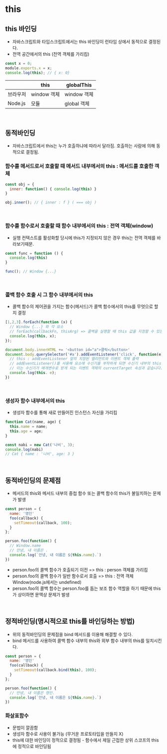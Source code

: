 # this

## this 바인딩
- 자바스크립트와 타입스크립트에서는 this 바인딩이 런타임 상에서 동적으로 결정된다.
- 전역 공간에서의 this (전역 객체를 가리킴)

```javascript
const x = 0;
module.exports.x = x;
console.log(this); // { x: 0} 
```
  
||this|globalThis|
|---|---|---|
|브라우저|window 객체|window 객체|
|Node.js|모듈|global 객체|

<br/>

## 동적바인딩
- 자바스크립트에서 this는 누가 호출하냐에 따라서 달라짐. 호출하는 사람에 의해 동적으로 결정됨.
### 함수를 메서드로서 호출할 때 메서드 내부에서의 this : 메서드를 호출한 객체
```javascript
const obj = {
  inner: function() { console.log(this) }
}

obj.inner(); // { inner : f } ( === obj )
```

<br />

### 함수를 함수로서 호출할 때 함수 내부에서의 this : 전역 객체(window)
- 실행 컨텍스트를 활성화할 당시에 this가 지정되지 않은 경우 this는 전역 객체를 바라보기때문.
```javascript
const func = function () {
  console.log(this)
}

func(); // Window {...}
```

<br />

### 콜백 함수 호출 시 그 함수 내부에서의 this
- 콜백 함수의 제어권을 가지는 함수(메서드)가 콜백 함수에서의 this를 무엇으로 할지 결정
```javascript
[1,2,3].forEach(function (x) {  
  // Window {...} 와 각 요소
  // forEach(callbackFn, thisArg) => 콜백을 실행할 때 this 값을 지정할 수 있는데 지정하지 않았기때문에
  console.log(this, x); 
});

document.body.innerHTML += '<button id="a">클릭</button>'
document.body.querySelector('#a').addEventListener('click', function(e) {
  // this : addEventListener 앞의 지정된 엘리먼트와 이벤트 객체 출력
  // addEventListener()를 사용해 요소에 수신기를 부착하게 되면 수신기 내부의 this 값은 대상 요소를 가리키게 되며,
  // 이는 수신기가 매개변수로 받게 되는 이벤트 객체의 currentTarget 속성과 같습니다.
  console.log(this. e);
})
```

<br />

### 생성자 함수 내부에서의 this
- 생성자 함수를 통해 새로 만들어진 인스턴스 자신을 가리킴
```javascript
function Cat(name, age) {
  this.name = name;
  this.age = age;
}

const nabi = new Cat('나비', 3);
console.log(nabi)
// Cat { name : '나비', age: 3 }
```

<br />

## 동적바인딩의 문제점
- 메서드의 this와 메서드 내부의 중첩 함수 또는 콜백 함수의 this가 불일치하는 문제가 발생
```javascript
const person = {
  name: '영인'
  foo(callback) {
    setTimeout(callback, 100);
  }
};

person.foo(function() {
  // Window.name
  // 안녕, 내 이름은 .
  console.log(`안녕, 내 이름은 ${this.name}.`) 
})
```
- person.foo의 콜백 함수가 호출되기 이전 => this : person 객체를 가리킴
- person.foo의 콜백 함수가 일반 함수로서 호출 => this : 전역 객체 Window(node.js에서는 undefined)
- person.foo의 콜백 함수는 person.foo를 돕는 보조 함수 역할을 하기 때문에 this가 상이하면 문맥상 문제가 발생

<br />

## 정적바인딩(명시적으로 this를 바인딩하는 방법)
- 위의 동적바인딩의 문제점을 bind 메서드를 이용해 해결할 수 있다.
- bind 메서드를 사용하여 콜백 함수 내부의 this와 외부 함수 내부의 this를 일치시킨다.
```javascript
const person = {
  name: '영인'
  foo(callback) {
    setTimeout(callback.bind(this), 100);
  }
};

person.foo(function() {
  // 안녕, 내 이름은 영인.
  console.log(`안녕, 내 이름은 ${this.name}.`) 
})
```
### 화살표함수
- 문법이 깔끔함
- 생성자 함수로 사용이 불가능 (무거운 프로토타입을 만들지 X)
- this에 대한 바인딩이 정적으로 결정됨 - 함수에서 제일 근접한 상위 스코프의 this에 정적으로 바인딩됨



